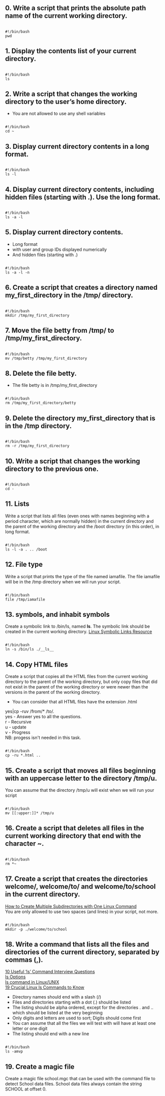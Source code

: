 ## 0. Write a script that prints the absolute path name of the current working directory.
<pre><code>
#!/bin/bash
pwd
</code></pre>

## 1. Display the contents list of your current directory.
<pre><code>
#!/bin/bash
ls
</code></pre>

## 2. Write a script that changes the working directory to the user’s home directory.
<ul>
<li>You are not allowed to use any shell variables</li>
</ul>
<pre><code>
#!/bin/bash
cd ~
</code></pre>

## 3. Display current directory contents in a long format.
<pre><code>
#!/bin/bash
ls -l
</code></pre>

## 4. Display current directory contents, including hidden files (starting with .). Use the long format.
<pre><code>
#!/bin/bash
ls -a -l
</code></pre>

## 5. Display current directory contents.
<ul>
<li>Long format</li>
<li>with user and group IDs displayed numerically</li>
<li>And hidden files (starting with .)</li>
</ul>
<pre><code>
#!/bin/bash
ls -a -l -n
</code></pre>

## 6. Create a script that creates a directory named my_first_directory in the /tmp/ directory.
<pre><code>
#!/bin/bash
mkdir /tmp/my_first_directory
</code></pre>

## 7. Move the file betty from /tmp/ to /tmp/my_first_directory.
<pre><code>
#!/bin/bash
mv /tmp/betty /tmp/my_first_directory
</code></pre>

## 8. Delete the file betty.
<ul>
<li>The file betty is in /tmp/my_first_directory</li>
</ul>
<pre><code>
#!/bin/bash
rm /tmp/my_first_directory/betty
</code></pre>

## 9. Delete the directory my_first_directory that is in the /tmp directory.
<pre><code>
#!/bin/bash
rm -r /tmp/my_first_directory
</code></pre>

## 10. Write a script that changes the working directory to the previous one.
<pre><code>
#!/bin/bash
cd -
</code></pre>

## 11. Lists
Write a script that lists all files (even ones with names beginning with a period character, which are normally hidden) in the current directory and the parent of the working directory and the /boot directory (in this order), in long format.
<pre><code>
#!/bin/bash
ls -l -a . .. /boot
</code></pre>

## 12. File type
Write a script that prints the type of the file named iamafile. The file iamafile will be in the /tmp directory when we will run your script.
<pre><code>
#!/bin/bash
file /tmp/iamafile
</code></pre>

## 13. symbols, and inhabit symbols 
Create a symbolic link to /bin/ls, named __ls__. The symbolic link should be created in the current working directory.
<a href="https://www.futurelearn.com/info/courses/linux-for-bioinformatics/0/steps/201767#:~:text=A%20symlink%20is%20a%20symbolic,directory%20in%20any%20file%20system."> Linux Symbolic Links Resource </a>
<pre><code>
#!/bin/bash
ln -s /bin/ls ./__ls__
</code></pre>

## 14. Copy HTML files
Create a script that copies all the HTML files from the current working directory to the parent of the working directory, but only copy files that did not exist in the parent of the working directory or were newer than the versions in the parent of the working directory.
<ul>
  <li>You can consider that all HTML files have the extension .html</li>
</ul>
<p>
yes|cp -ruv /from/* /to/. <br>
yes - Answer yes to all the questions.<br>
r - Recursive<br>
u - update<br>
v - Progress<br>
NB: progess isn't needed in this task.<br>
</p>
<pre><code>
#!/bin/bash
cp -ru *.html ..
</code></pre>

## 15. Create a script that moves all files beginning with an uppercase letter to the directory /tmp/u.
You can assume that the directory /tmp/u will exist when we will run your script
<pre><code>
#!/bin/bash
mv [[:upper:]]* /tmp/u
</code></pre>

## 16. Create a script that deletes all files in the current working directory that end with the character ~.
<pre><code>
#!/bin/bash
rm *~ 
</code></pre>

## 17. Create a script that creates the directories welcome/, welcome/to/ and welcome/to/school in the current directory.
<a href="https://www.howtogeek.com/275069/how-to-create-multiple-subdirectories-with-one-linux-command/"> How to Create Multiple Subdirectories with One Linux Command </a> <br>
You are only allowed to use two spaces (and lines) in your script, not more.
<pre><code>
#!/bin/bash
mkdir -p ./welcome/to/school
</code></pre>

## 18. Write a command that lists all the files and directories of the current directory, separated by commas (,).
<a href="https://www.tecmint.com/ls-interview-questions/#:~:text=Yup!,comma%20when%20listing%20contents%20vertically.&text=When%20used%20in%20long%20listing%20format%2C%20switch%20%2Dm%20gets%20useless."> 10 Useful ‘ls’ Command Interview Questions </a> <br>
<a href="https://www.mkssoftware.com/docs/man1/ls.1.asp"> ls Options </a> <br>
<a href="https://www.digitalocean.com/community/tutorials/ls-command-in-linux-unix"> ls command in Linux/UNIX </a> <br>
<a href="https://phoenixnap.com/kb/linux-ls-commands"> 19 Crucial Linux ls Commands to Know </a> <br>
<ul>
<li>Directory names should end with a slash (/) </li>
<li>Files and directories starting with a dot (.) should be listed</li>
<li>The listing should be alpha ordered, except for the directories . and .. which should be listed at the very beginning </li>
<li>Only digits and letters are used to sort; Digits should come first </li>
<li>You can assume that all the files we will test with will have at least one letter or one digit </li>
<li>The listing should end with a new line </li>
</ul>
<pre><code>
#!/bin/bash
ls -amvp
</code></pre>

## 19. Create a magic file
Create a magic file school.mgc that can be used with the command file to detect School data files. School data files always contain the string SCHOOL at offset 0.
<pre><code>

</code></pre>
